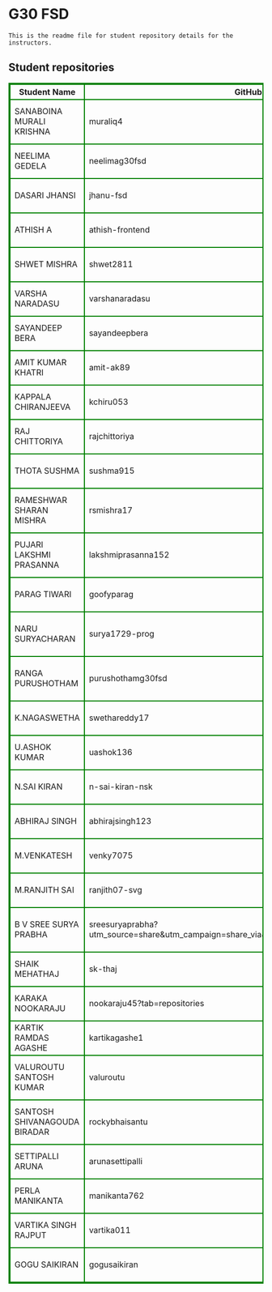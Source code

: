 # G30 FSD
    This is the readme file for student repository details for the instructors.
## Student repositories 
<table style="border : 2px solid green; width:100%;">
<tr >
<th style="border : 2px solid green;">Student Name</th>
<th style="border : 2px solid green;">GitHub Username</th>
<th style="border : 2px solid green;">Repository link</th>
</tr>
<tr style="border : 2px solid green;">
<td style="border : 2px solid green;">SANABOINA MURALI KRISHNA</td> 

<td style="border : 2px solid green;">muraliq4</td> 

<td style="border : 2px solid green;">https://github.com/sure-trust/SANABOINA-MURALI-KRISHNA-g30-fsd</td> 
</tr>

<tr style="border : 2px solid green;">
<td style="border : 2px solid green;">NEELIMA GEDELA</td> 

<td style="border : 2px solid green;">neelimag30fsd</td> 

<td style="border : 2px solid green;">https://github.com/sure-trust/NEELIMA-GEDELA-g30-fsd</td> 
</tr>

<tr style="border : 2px solid green;">
<td style="border : 2px solid green;">DASARI JHANSI</td> 

<td style="border : 2px solid green;">jhanu-fsd</td> 

<td style="border : 2px solid green;">https://github.com/sure-trust/DASARI-JHANSI-g30-fsd</td> 
</tr>

<tr style="border : 2px solid green;">
<td style="border : 2px solid green;">ATHISH A</td> 

<td style="border : 2px solid green;">athish-frontend</td> 

<td style="border : 2px solid green;">https://github.com/sure-trust/ATHISH-A-g30-fsd</td> 
</tr>

<tr style="border : 2px solid green;">
<td style="border : 2px solid green;">SHWET MISHRA</td> 

<td style="border : 2px solid green;">shwet2811</td> 

<td style="border : 2px solid green;">https://github.com/sure-trust/SHWET-MISHRA-g30-fsd</td> 
</tr>

<tr style="border : 2px solid green;">
<td style="border : 2px solid green;">VARSHA NARADASU</td> 

<td style="border : 2px solid green;">varshanaradasu</td> 

<td style="border : 2px solid green;">https://github.com/sure-trust/VARSHA-NARADASU-g30-fsd</td> 
</tr>

<tr style="border : 2px solid green;">
<td style="border : 2px solid green;">SAYANDEEP BERA</td> 

<td style="border : 2px solid green;">sayandeepbera</td> 

<td style="border : 2px solid green;">https://github.com/sure-trust/SAYANDEEP-BERA-g30-fsd</td> 
</tr>

<tr style="border : 2px solid green;">
<td style="border : 2px solid green;">AMIT KUMAR KHATRI</td> 

<td style="border : 2px solid green;">amit-ak89</td> 

<td style="border : 2px solid green;">https://github.com/sure-trust/AMIT-KUMAR-KHATRI-g30-fsd</td> 
</tr>

<tr style="border : 2px solid green;">
<td style="border : 2px solid green;">KAPPALA CHIRANJEEVA</td> 

<td style="border : 2px solid green;">kchiru053</td> 

<td style="border : 2px solid green;">https://github.com/sure-trust/KAPPALA-CHIRANJEEVA-g30-fsd</td> 
</tr>

<tr style="border : 2px solid green;">
<td style="border : 2px solid green;">RAJ CHITTORIYA</td> 

<td style="border : 2px solid green;">rajchittoriya</td> 

<td style="border : 2px solid green;">https://github.com/sure-trust/RAJ-CHITTORIYA-g30-fsd</td> 
</tr>

<tr style="border : 2px solid green;">
<td style="border : 2px solid green;">THOTA SUSHMA</td> 

<td style="border : 2px solid green;">sushma915</td> 

<td style="border : 2px solid green;">https://github.com/sure-trust/THOTA-SUSHMA-g30-fsd</td> 
</tr>

<tr style="border : 2px solid green;">
<td style="border : 2px solid green;">RAMESHWAR SHARAN MISHRA</td> 

<td style="border : 2px solid green;">rsmishra17</td> 

<td style="border : 2px solid green;">https://github.com/sure-trust/RAMESHWAR-SHARAN-MISHRA-g30-fsd</td> 
</tr>

<tr style="border : 2px solid green;">
<td style="border : 2px solid green;">PUJARI LAKSHMI PRASANNA</td> 

<td style="border : 2px solid green;">lakshmiprasanna152</td> 

<td style="border : 2px solid green;">https://github.com/sure-trust/PUJARI-LAKSHMI-PRASANNA-g30-fsd</td> 
</tr>

<tr style="border : 2px solid green;">
<td style="border : 2px solid green;">PARAG TIWARI</td> 

<td style="border : 2px solid green;">goofyparag</td> 

<td style="border : 2px solid green;">https://github.com/sure-trust/PARAG-TIWARI-g30-fsd</td> 
</tr>

<tr style="border : 2px solid green;">
<td style="border : 2px solid green;">NARU SURYACHARAN</td> 

<td style="border : 2px solid green;">surya1729-prog</td> 

<td style="border : 2px solid green;">https://github.com/sure-trust/NARU-SURYACHARAN-g30-fsd</td> 
</tr>

<tr style="border : 2px solid green;">
<td style="border : 2px solid green;">RANGA PURUSHOTHAM</td> 

<td style="border : 2px solid green;">purushothamg30fsd</td> 

<td style="border : 2px solid green;">https://github.com/sure-trust/RANGA-PURUSHOTHAM-g30-fsd</td> 
</tr>

<tr style="border : 2px solid green;">
<td style="border : 2px solid green;">K.NAGASWETHA</td> 

<td style="border : 2px solid green;">swethareddy17</td> 

<td style="border : 2px solid green;">https://github.com/sure-trust/K.NAGASWETHA-g30-fsd</td> 
</tr>

<tr style="border : 2px solid green;">
<td style="border : 2px solid green;">U.ASHOK KUMAR</td> 

<td style="border : 2px solid green;">uashok136</td> 

<td style="border : 2px solid green;">https://github.com/sure-trust/U.ASHOK-KUMAR-g30-fsd</td> 
</tr>

<tr style="border : 2px solid green;">
<td style="border : 2px solid green;">N.SAI KIRAN</td> 

<td style="border : 2px solid green;">n-sai-kiran-nsk</td> 

<td style="border : 2px solid green;">https://github.com/sure-trust/N.SAI-KIRAN-g30-fsd</td> 
</tr>

<tr style="border : 2px solid green;">
<td style="border : 2px solid green;">ABHIRAJ SINGH</td> 

<td style="border : 2px solid green;">abhirajsingh123</td> 

<td style="border : 2px solid green;">https://github.com/sure-trust/ABHIRAJ-SINGH-g30-fsd</td> 
</tr>

<tr style="border : 2px solid green;">
<td style="border : 2px solid green;">M.VENKATESH</td> 

<td style="border : 2px solid green;">venky7075</td> 

<td style="border : 2px solid green;">https://github.com/sure-trust/M.VENKATESH-g30-fsd</td> 
</tr>

<tr style="border : 2px solid green;">
<td style="border : 2px solid green;">M.RANJITH SAI</td> 

<td style="border : 2px solid green;">ranjith07-svg</td> 

<td style="border : 2px solid green;">https://github.com/sure-trust/M.RANJITH-SAI-g30-fsd</td> 
</tr>

<tr style="border : 2px solid green;">
<td style="border : 2px solid green;">B V SREE SURYA PRABHA</td> 

<td style="border : 2px solid green;">sreesuryaprabha?utm_source=share&utm_campaign=share_via&utm_content=profile&utm_medium=android_app</td> 

<td style="border : 2px solid green;">https://github.com/sure-trust/B-V-SREE-SURYA-PRABHA-g30-fsd</td> 
</tr>

<tr style="border : 2px solid green;">
<td style="border : 2px solid green;">SHAIK MEHATHAJ</td> 

<td style="border : 2px solid green;">sk-thaj</td> 

<td style="border : 2px solid green;">https://github.com/sure-trust/SHAIK-MEHATHAJ-g30-fsd</td> 
</tr>

<tr style="border : 2px solid green;">
<td style="border : 2px solid green;">KARAKA NOOKARAJU</td> 

<td style="border : 2px solid green;">nookaraju45?tab=repositories</td> 

<td style="border : 2px solid green;">https://github.com/sure-trust/KARAKA-NOOKARAJU-g30-fsd</td> 
</tr>

<tr style="border : 2px solid green;">
<td style="border : 2px solid green;">KARTIK RAMDAS AGASHE</td> 

<td style="border : 2px solid green;">kartikagashe1</td> 

<td style="border : 2px solid green;">https://github.com/sure-trust/KARTIK-RAMDAS-AGASHE-g30-fsd</td> 
</tr>

<tr style="border : 2px solid green;">
<td style="border : 2px solid green;">VALUROUTU SANTOSH KUMAR</td> 

<td style="border : 2px solid green;">valuroutu</td> 

<td style="border : 2px solid green;">https://github.com/sure-trust/VALUROUTU-SANTOSH-KUMAR-g30-fsd</td> 
</tr>

<tr style="border : 2px solid green;">
<td style="border : 2px solid green;">SANTOSH SHIVANAGOUDA BIRADAR</td> 

<td style="border : 2px solid green;">rockybhaisantu</td> 

<td style="border : 2px solid green;">https://github.com/sure-trust/SANTOSH-SHIVANAGOUDA-BIRADAR-g30-fsd</td> 
</tr>

<tr style="border : 2px solid green;">
<td style="border : 2px solid green;">SETTIPALLI ARUNA</td> 

<td style="border : 2px solid green;">arunasettipalli</td> 

<td style="border : 2px solid green;">https://github.com/sure-trust/SETTIPALLI-ARUNA-g30-fsd</td> 
</tr>

<tr style="border : 2px solid green;">
<td style="border : 2px solid green;">PERLA MANIKANTA</td> 

<td style="border : 2px solid green;">manikanta762</td> 

<td style="border : 2px solid green;">https://github.com/sure-trust/PERLA-MANIKANTA-g30-fsd</td> 
</tr>

<tr style="border : 2px solid green;">
<td style="border : 2px solid green;">VARTIKA SINGH RAJPUT</td> 

<td style="border : 2px solid green;">vartika011</td> 

<td style="border : 2px solid green;">https://github.com/sure-trust/VARTIKA-SINGH-RAJPUT-g30-fsd</td> 
</tr>

<tr style="border : 2px solid green;">
<td style="border : 2px solid green;">GOGU SAIKIRAN</td> 

<td style="border : 2px solid green;">gogusaikiran</td> 

<td style="border : 2px solid green;">https://github.com/sure-trust/GOGU-SAIKIRAN-g30-fsd</td> 
</tr>
